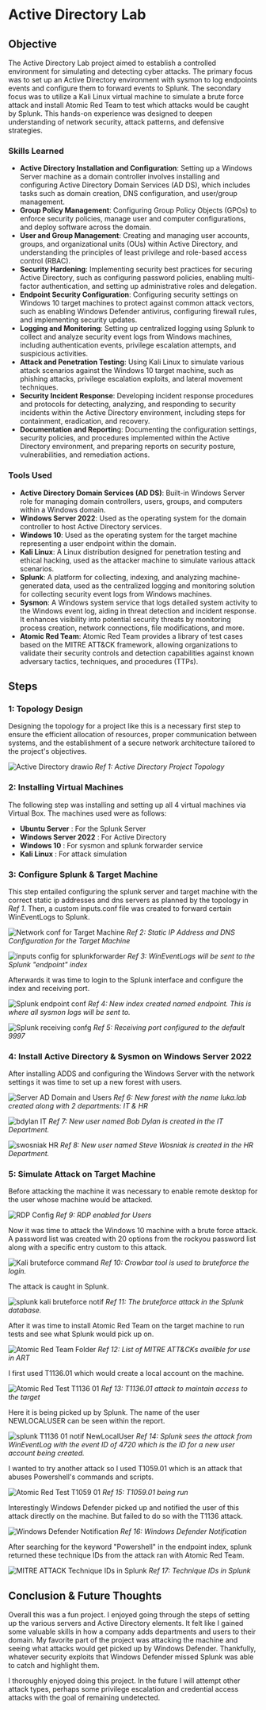 # Active Directory Lab

## Objective

The Active Directory Lab project aimed to establish a controlled environment for simulating and detecting cyber attacks. The primary focus was to set up an Active Directory environment with sysmon to log endpoints events and configure them to forward events to Splunk. The secondary focus was to utilize a Kali Linux virtual machine to simulate a brute force attack and install Atomic Red Team to test which attacks would be caught by Splunk. This hands-on experience was designed to deepen understanding of network security, attack patterns, and defensive strategies.

### Skills Learned

- **Active Directory Installation and Configuration**: Setting up a Windows Server machine as a domain controller involves installing and configuring Active Directory Domain Services (AD DS), which includes tasks such as domain creation, DNS configuration, and user/group management.
- **Group Policy Management**: Configuring Group Policy Objects (GPOs) to enforce security policies, manage user and computer configurations, and deploy software across the domain.
- **User and Group Management**: Creating and managing user accounts, groups, and organizational units (OUs) within Active Directory, and understanding the principles of least privilege and role-based access control (RBAC).
- **Security Hardening**: Implementing security best practices for securing Active Directory, such as configuring password policies, enabling multi-factor authentication, and setting up administrative roles and delegation.
- **Endpoint Security Configuration**: Configuring security settings on Windows 10 target machines to protect against common attack vectors, such as enabling Windows Defender antivirus, configuring firewall rules, and implementing security updates.
- **Logging and Monitoring**: Setting up centralized logging using Splunk to collect and analyze security event logs from Windows machines, including authentication events, privilege escalation attempts, and suspicious activities.
- **Attack and Penetration Testing**: Using Kali Linux to simulate various attack scenarios against the Windows 10 target machine, such as phishing attacks, privilege escalation exploits, and lateral movement techniques.
- **Security Incident Response**: Developing incident response procedures and protocols for detecting, analyzing, and responding to security incidents within the Active Directory environment, including steps for containment, eradication, and recovery.
- **Documentation and Reportin**g: Documenting the configuration settings, security policies, and procedures implemented within the Active Directory environment, and preparing reports on security posture, vulnerabilities, and remediation actions.

### Tools Used

- **Active Directory Domain Services (AD DS)**: Built-in Windows Server role for managing domain controllers, users, groups, and computers within a Windows domain.
- **Windows Server 2022**: Used as the operating system for the domain controller to host Active Directory services.
- **Windows 10**: Used as the operating system for the target machine representing a user endpoint within the domain.
- **Kali Linux**: A Linux distribution designed for penetration testing and ethical hacking, used as the attacker machine to simulate various attack scenarios.
- **Splunk**: A platform for collecting, indexing, and analyzing machine-generated data, used as the centralized logging and monitoring solution for collecting security event logs from Windows machines.
- **Sysmon**: A Windows system service that logs detailed system activity to the Windows event log, aiding in threat detection and incident response. It enhances visibility into potential security threats by monitoring process creation, network connections, file modifications, and more.
- **Atomic Red Team**: Atomic Red Team provides a library of test cases based on the MITRE ATT&CK framework, allowing organizations to validate their security controls and detection capabilities against known adversary tactics, techniques, and procedures (TTPs).

## Steps

### 1: Topology Design

Designing the topology for a project like this is a necessary first step to ensure the efficient allocation of resources, proper communication between systems, and the establishment of a secure network architecture tailored to the project's objectives.

![Active Directory drawio](https://github.com/LukaB0/CTF-Challenges/assets/169913850/1789521f-9478-42e7-9813-c56d9f6497c0)
*Ref 1: Active Directory Project Topology*

### 2: Installing Virtual Machines

The following step was installing and setting up all 4 virtual machines via Virtual Box. The machines used were as follows:

- **Ubuntu Server** : For the Splunk Server
- **Windows Server 2022** : For Active Directory
- **Windows 10** : For sysmon and splunk forwarder service
- **Kali Linux** : For attack simulation

### 3: Configure Splunk & Target Machine

This step entailed configuring the splunk server and target machine with the correct static ip addresses and dns servers as planned by the topology in _Ref 1_. Then, a custom inputs.conf file was created to forward certain WinEventLogs to Splunk.

![Network conf for Target Machine](https://github.com/LukaB0/CTF-Challenges/assets/169913850/dc217d2b-82dd-4d63-bd55-355fd34c5c44)
*Ref 2: Static IP Address and DNS Configuration for the Target Machine*

![inputs config for splunkforwarder](https://github.com/LukaB0/CTF-Challenges/assets/169913850/9d2f117b-8d0b-4fa1-93cb-332ee7b1dc9a)
*Ref 3: WinEventLogs will be sent to the Splunk "endpoint" index*

Afterwards it was time to login to the Splunk interface and configure the index and receiving port.

![Splunk endpoint conf](https://github.com/LukaB0/CTF-Challenges/assets/169913850/69b27635-e0ab-47c7-b4c2-ad9d206ac300)
*Ref 4: New index created named endpoint. This is where all sysmon logs will be sent to.*

![Splunk receiving confg](https://github.com/LukaB0/CTF-Challenges/assets/169913850/084e55af-08b3-4000-a8ec-ec8d2d54621e)
*Ref 5: Receiving port configured to the default 9997*

### 4: Install Active Directory & Sysmon on Windows Server 2022 

After installing ADDS and configuring the Windows Server with the network settings it was time to set up a new forest with users.

![Server AD Domain and Users](https://github.com/LukaB0/CTF-Challenges/assets/169913850/adc0215e-ec78-4289-8386-6fdb2ecfc775)
*Ref 6: New forest with the name luka.lab created along with 2 departments: IT & HR*

![bdylan IT](https://github.com/LukaB0/CTF-Challenges/assets/169913850/4b9fcdca-81f0-4461-a3bf-c298bf45c0bc)
*Ref 7: New user named Bob Dylan is created in the IT Department.*

![swosniak HR](https://github.com/LukaB0/CTF-Challenges/assets/169913850/91954c73-85ea-46ca-80d2-605a9d3e49c0)
*Ref 8: New user named Steve Wosniak is created in the HR Department.*

### 5: Simulate Attack on Target Machine

Before attacking the machine it was necessary to enable remote desktop for the user whose machine would be attacked.

![RDP Config](https://github.com/LukaB0/CTF-Challenges/assets/169913850/8812b76f-99cd-473d-a14f-b6253deadb39)
*Ref 9: RDP enabled for Users*

Now it was time to attack the Windows 10 machine with a brute force attack. A password list was created with 20 options from the rockyou password list along with a specific entry custom to this attack.

![Kali bruteforce command](https://github.com/LukaB0/CTF-Challenges/assets/169913850/dc736909-f1fb-4a43-bf38-ac8ffc6dd4d1)
*Ref 10: Crowbar tool is used to bruteforce the login.*

The attack is caught in Splunk.

![splunk kali bruteforce notif](https://github.com/LukaB0/CTF-Challenges/assets/169913850/3671390c-09b5-4843-8c10-fa838eb40f98)
*Ref 11: The bruteforce attack in the Splunk database.*

After it was time to install Atomic Red Team on the target machine to run tests and see what Splunk would pick up on.

![Atomic Red Team Folder](https://github.com/LukaB0/CTF-Challenges/assets/169913850/b27f4585-365d-48e0-b18f-efe172f0bac6)
*Ref 12: List of MITRE ATT&CKs availble for use in ART*

I first used T1136.01 which would create a local account on the machine.

![Atomic Red Test T1136 01](https://github.com/LukaB0/CTF-Challenges/assets/169913850/46a27ccb-7d43-4ffc-a966-73fafc18f51d)
*Ref 13: T1136.01 attack to maintain access to the target*

Here it is being picked up by Splunk. The name of the user NEWLOCALUSER can be seen within the report.

![splunk T1136 01 notif NewLocalUser](https://github.com/LukaB0/CTF-Challenges/assets/169913850/2ee017b3-4246-47f7-b355-013985d01909)
*Ref 14: Splunk sees the attack from WinEventLog with the event ID of 4720 which is the ID for a new user account being created.*

I wanted to try another attack so I used T1059.01 which is an attack that abuses Powershell's commands and scripts.

![Atomic Red Test T1059 01](https://github.com/LukaB0/CTF-Challenges/assets/169913850/399ed2fd-449a-48a0-ab42-26b8ec0ffa52)
*Ref 15: T1059.01 being run*

Interestingly Windows Defender picked up and notified the user of this attack directly on the machine. But failed to do so with the T1136 attack.

![Windows Defender Notification](https://github.com/LukaB0/CTF-Challenges/assets/169913850/4ef180e1-a381-4bfd-99bd-190633a3b4cd)
*Ref 16: Windows Defender Notification*

After searching for the keyword "Powershell" in the endpoint index, splunk returned these technique IDs from the attack ran with Atomic Red Team.

![MITRE ATTACK Technique IDs in Splunk](https://github.com/LukaB0/CTF-Challenges/assets/169913850/1daa659e-fe53-4215-8597-cf0285e2f4b4)
*Ref 17: Technique IDs in Splunk*

## Conclusion & Future Thoughts

Overall this was a fun project. I enjoyed going through the steps of setting up the various servers and Active Directory elements. It felt like I gained some valuable skills in how a company adds departments and users to their domain. My favorite part of the project was attacking the machine and seeing what attacks would get picked up by Windows Defender. Thankfully, whatever security exploits that Windows Defender missed Splunk was able to catch and highlight them.

I thoroughly enjoyed doing this project. In the future I will attempt other attack types, perhaps some privilege escalation and credential access attacks with the goal of remaining undetected. 

